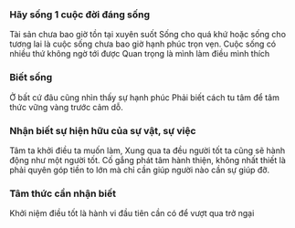 ### Hãy sống 1 cuộc đời đáng sống
Tài sản chưa bao giờ tồn tại xuyên suốt
Sống cho quá khứ hoặc sống cho tương lai là cuộc sống chưa bao giờ hạnh phúc trọn vẹn.
Cuộc sống có nhiều thứ không ngờ tới được
Quan trọng là mình làm điều mình thích 

### Biết sống
Ở bất cứ đâu cũng nhìn thấy sự hạnh phúc 
Phải biết cách tu tâm để tâm thức vững vàng trước cảm dỗ.


### Nhận biết sự hiện hữu của sự vật, sự việc
Tâm ta khởi điều ta muốn làm, 
Xung qua ta đều người tốt ta cũng sẽ hành động như một người tốt.
Cố gắng phát tâm hành thiện, không nhất thiết là phải quyên góp tiền to lớn mà chỉ cần giúp người nào cần sự giúp đỡ. 

### Tâm thức cần nhận biết
Khởi niệm điều tốt là hành vi đầu tiên cần có để vượt qua trở ngại 


